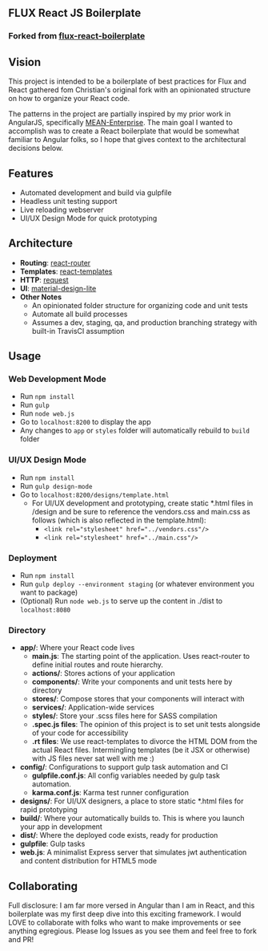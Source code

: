 ## FLUX React JS Boilerplate

### Forked from [flux-react-boilerplate](https://github.com/christianalfoni/flux-react-boilerplate)

## Vision

This project is intended to be a boilerplate of best practices for Flux and React gathered fom Christian's original fork with an opinionated structure on how to organize your React code.

The patterns in the project are partially inspired by my prior work in AngularJS, specifically [MEAN-Enterprise](https://github.com/CraftySquad/mean-enterprise.ui). The main goal I wanted to accomplish was to create a React boilerplate that would be somewhat familiar to Angular folks, so I hope that gives context to the architectural decisions below.

## Features
* Automated development and build via gulpfile
* Headless unit testing support
* Live reloading webserver
* UI/UX Design Mode for quick prototyping

## Architecture
* **Routing**: [react-router](https://github.com/rackt/react-router)
* **Templates**: [react-templates](https://github.com/wix/react-templates)
* **HTTP**: [request](https://github.com/request/request)
* **UI**: [material-design-lite](https://github.com/google/material-design-lite)
* **Other Notes**
  * An opinionated folder structure for organizing code and unit tests
  * Automate all build processes
  * Assumes a dev, staging, qa, and production branching strategy with built-in TravisCI assumption

## Usage

### Web Development Mode
* Run `npm install`
* Run `gulp`
* Run `node web.js`
* Go to `localhost:8200` to display the app
* Any changes to `app` or `styles` folder will automatically rebuild to `build` folder

### UI/UX Design Mode
* Run `npm install`
* Run `gulp design-mode`
* Go to `localhost:8200/designs/template.html`
  * For UI/UX development and prototyping, create static *.html files in /design and be sure to reference the vendors.css and main.css as follows (which is also reflected in the template.html):
    * `<link rel="stylesheet" href="../vendors.css"/>`
    * `<link rel="stylesheet" href="../main.css"/>`

### Deployment
* Run `npm install`
* Run `gulp deploy --environment staging` (or whatever environment you want to package)
* (Optional) Run `node web.js` to serve up the content in ./dist to `localhost:8080`

### Directory
* **app/**: Where your React code lives
  * **main.js**: The starting point of the application. Uses react-router to define initial routes and route hierarchy.
  * **actions/**: Stores actions of your application
  * **components/**: Write your components and unit tests here by directory
  * **stores/**: Compose stores that your components will interact with
  * **services/**: Application-wide services
  * **styles/**: Store your .scss files here for SASS compilation
  * **.spec.js files**: The opinion of this project is to set unit tests alongside of your code for accessibility
  * **.rt files**: We use react-templates to divorce the HTML DOM from the actual React files. Intermingling templates (be it JSX or otherwise) with JS files never sat well with me  :)
* **config/**: Configurations to support gulp task automation and CI
  * **gulpfile.conf.js**: All config variables needed by gulp task automation.
  * **karma.conf.js**: Karma test runner configuration
* **designs/**: For UI/UX designers, a place to store static *.html files for rapid prototyping
* **build/**: Where your automatically builds to. This is where you launch your app in development
* **dist/**: Where the deployed code exists, ready for production
* **gulpfile**: Gulp tasks
* **web.js**: A minimalist Express server that simulates jwt authentication and content distribution for HTML5 mode

## Collaborating

Full disclosure: I am far more versed in Angular than I am in React, and this boilerplate was my first deep dive into this exciting framework.  I would LOVE to collaborate with folks who want to make improvements or see anything egregious. Please log Issues as you see them and feel free to fork and PR!